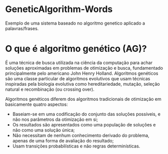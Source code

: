 # GeneticAlgorithm-Words

Exemplo de uma sistema baseado no algoritmo genetico aplicado a palavras/frases.

# O que é algoritmo genético (AG)?

É uma técnica de busca utilizada na ciência da computação para achar soluções aproximadas em problemas de otimização e busca, fundamentado principalmente pelo americano John Henry Holland. Algoritmos genéticos são uma classe particular de algoritmos evolutivos que usam técnicas inspiradas pela biologia evolutiva como hereditariedade, mutação, seleção natural e recombinação (ou crossing over).

Algoritmos genéticos diferem dos algoritmos tradicionais de otimização em basicamente quatro aspectos:

* Baseiam-se em uma codificação do conjunto das soluções possíveis, e não nos parâmetros da otimização em si;
* Os resultados são apresentados como uma população de soluções e não como uma solução única;
* Não necessitam de nenhum conhecimento derivado do problema, apenas de uma forma de avaliação do resultado;
* Usam transições probabilísticas e não regras determinísticas.

